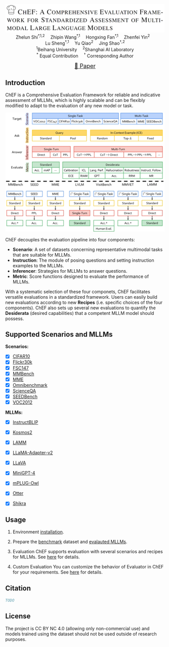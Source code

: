 <br/>

<div align="center">
    <img src="../images/ChEF-logo.png"/> <br/>
    
</div>


<div align="center">
    Zhelun Shi<sup>*,1,2</sup>&emsp;
    Zhipin Wang<sup>*,1</sup>&emsp;
    Hongxing Fan<sup>*,1</sup>&emsp;
    Zhenfei Yin<sup>2</sup>&emsp;
    <br/>
    Lu Sheng<sup>†,1</sup>&emsp;
    Yu Qiao<sup>2</sup>&emsp;
    Jing Shao<sup>†,2</sup>
</div>


<div align="center">
    <sup>1</sup>Beihang University&emsp;
    <sup>2</sup>Shanghai AI Laboratory
    <br/>
    <sup>*</sup> Equal Contribution&emsp;
    <sup>†</sup> Corresponding Author
</div>

<p align="center" style={{paddingTop: '0.75rem'}}>
    <font size='4'>
    <a href="https://arxiv.org/pdf/2306.06687.pdf" target="_blank">📄 Paper</a>
    </font>
</p>

## Introduction
ChEF is a Comprehensive Evaluation Framework for reliable and indicative assessment of MLLMs, which is highly scalable and can be flexibly modified to adapt to the evaluation of any new model or task.

<img src="../images/ChEF-benchmark.png"/>
<br/>

ChEF decouples the evaluation pipeline into four components: 

- **Scenario**: A set of datasets concerning representative multimodal tasks that are suitable for MLLMs.
- **Instruction**: The module of posing questions and setting instruction examples to the MLLMs. 
- **Inferencer**: Strategies for MLLMs to answer questions.
- **Metric**: Score functions designed to evaluate the performance of MLLMs. 

With a systematic selection of these four componets, ChEF facilitates
versatile evaluations in a standardized framework. Users can easily build new evaluations according to new **Recipes** (i.e. specific choices of the four components). ChEF also sets up several new evaluations to quantify the **Desiderata** (desired capabilities) that a competent MLLM model should possess.

## Supported Scenarios and MLLMs

**Scenarios:**
- [x] [CIFAR10](https://www.cs.toronto.edu/~kriz/cifar.html)
- [x] [Flickr30k](http://shannon.cs.illinois.edu/DenotationGraph/data/index.html)
- [x] [FSC147](https://github.com/cvlab-stonybrook/LearningToCountEverything)
- [x] [MMBench](https://github.com/open-compass/MMBench)
- [x] [MME](https://github.com/BradyFU/Awesome-Multimodal-Large-Language-Models)
- [x] [Omnibenchmark](https://github.com/ZhangYuanhan-AI/OmniBenchmark)
- [x] [ScienceQA](https://github.com/lupantech/ScienceQA)
- [x] [SEEDBench](https://github.com/AILab-CVC/SEED-Bench)
- [x] [VOC2012](http://host.robots.ox.ac.uk/pascal/VOC/)

**MLLMs:**
- [x] [InstructBLIP](https://github.com/salesforce/LAVIS)
- [x] [Kosmos2](https://github.com/microsoft/unilm/tree/master/kosmos-2)
- [x] [LAMM](https://github.com/OpenLAMM/LAMM)
- [x] [LLaMA-Adapter-v2](https://github.com/ml-lab/LLaMA-Adapter-2)
- [x] [LLaVA](https://github.com/haotian-liu/LLaVA)
- [x] [MiniGPT-4](https://github.com/Vision-CAIR/MiniGPT-4)
- [x] [mPLUG-Owl](https://github.com/X-PLUG/mPLUG-Owl)
- [x] [Otter](https://github.com/Luodian/Otter)
- [x] [Shikra](https://github.com/shikras/shikra)


## Usage

1. Environment [installation](https://openlamm.github.io/tutorial/installation#benchmarking).

2. Prepare the [benchmark](https://openlamm.github.io/tutorial/datasets/benchmark#chef-benchmark-dataset) dataset and [evalauted MLLMs](https://openlamm.github.io/tutorial/benchmark/default#download-evaluated-mllms).

3. Evaluation
    ChEF supports evaluation with several scenarios and recipes for MLLMs. See [here](https://openlamm.github.io/tutorial/benchmark/default#chef) for details.

4. Custom Evaluation
    You can customize the behavior of Evaluator in ChEF for your requirements. See [here](https://openlamm.github.io/tutorial/benchmark/custom) for details.
    
## Citation

```bibtex
TODO
```

## License 

The project is CC BY NC 4.0 (allowing only non-commercial use) and models trained using the dataset should not be used outside of research purposes. 

